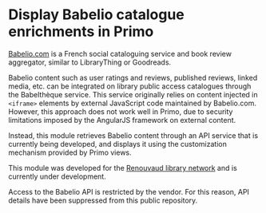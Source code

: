 # Display Babelio catalogue enrichments in Primo

[Babelio.com](https://babelio.com) is a French social cataloguing service and book review aggregator, similar to LibraryThing or Goodreads.

Babelio content such as user ratings and reviews, published reviews, linked media, etc. can be integrated on library public access catalogues 
through the Babelthèque service. This service originally relies on content injected in `<iframe>` elements by external JavaScript code maintained
by Babelio.com. However, this approach does not work well in Primo, due to security limitations imposed by the AngularJS framework on external content.

Instead, this module retrieves Babelio content through an API service that is currently being developed, and displays it using the customization
mechanism provided by Primo views.

This module was developed for the [Renouvaud library network](https://www.bcu-lausanne.ch/en/mandats/) and is currently under development.

Access to the Babelio API is restricted by the vendor. For this reason, API details have been suppressed from this public repository.